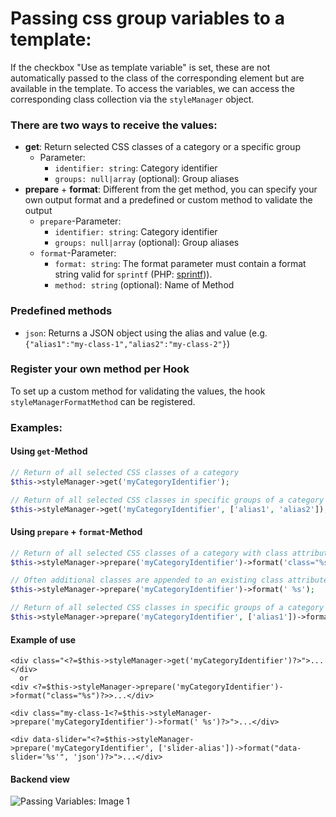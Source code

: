 # Passing css group variables to a template:
If the checkbox "Use as template variable" is set, these are not automatically passed to the class of the corresponding element but are available in the template.
To access the variables, we can access the corresponding class collection via the `styleManager` object.

### There are two ways to receive the values:
- **get**: Return selected CSS classes of a category or a specific group
    - Parameter:
        - `identifier: string`: Category identifier
        - `groups: null|array` (optional): Group aliases
- **prepare** + **format**: Different from the get method, you can specify your own output format and a predefined or custom method to validate the output
    - `prepare`-Parameter: 
        - `identifier: string`: Category identifier
        - `groups: null|array` (optional): Group aliases
    - `format`-Parameter:
        - `format: string`: The format parameter must contain a format string valid for `sprintf` (PHP: [sprintf](https://www.php.net/manual/de/function.sprintf.php))).
        - `method: string` (optional): Name of Method
        
### Predefined methods
- `json`: Returns a JSON object using the alias and value (e.g. `{"alias1":"my-class-1","alias2":"my-class-2"}`)

### Register your own method per Hook
To set up a custom method for validating the values, the hook `styleManagerFormatMethod` can be registered.

### Examples:
#### Using `get`-Method
```php
// Return of all selected CSS classes of a category
$this->styleManager->get('myCategoryIdentifier');

// Return of all selected CSS classes in specific groups of a category
$this->styleManager->get('myCategoryIdentifier', ['alias1', 'alias2']);
```

#### Using `prepare` + `format`-Method
```php
// Return of all selected CSS classes of a category with class attribute
$this->styleManager->prepare('myCategoryIdentifier')->format('class="%s"');

// Often additional classes are appended to an existing class attribute. In this case, unnecessary if-else statements can be avoided.
$this->styleManager->prepare('myCategoryIdentifier')->format(' %s');

// Return of all selected CSS classes in specific groups of a category as json with data attribute
$this->styleManager->prepare('myCategoryIdentifier', ['alias1'])->format("data-slider='%s'", 'json');
```

#### Example of use
```
<div class="<?=$this->styleManager->get('myCategoryIdentifier')?>">...</div>
  or
<div <?=$this->styleManager->prepare('myCategoryIdentifier')->format("class="%s")?>>...</div>

<div class="my-class-1<?=$this->styleManager->prepare('myCategoryIdentifier')->format(' %s')?>">...</div>

<div data-slider="<?=$this->styleManager->prepare('myCategoryIdentifier', ['slider-alias'])->format("data-slider='%s'", 'json')?>">...</div>
```

#### Backend view
![Passing Variables: Image 1](https://www.oveleon.de/share/github-assets/contao-component-style-manager/2.0/template-vars-list.png)
